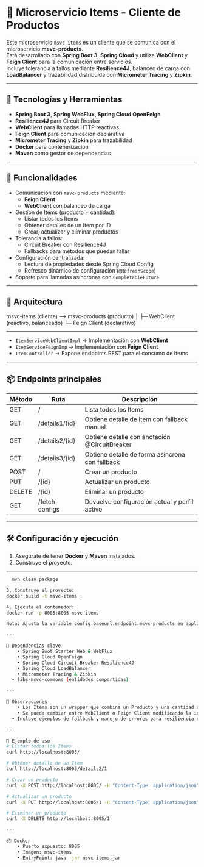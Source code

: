 
# 🧩 Microservicio Items - Cliente de Productos

Este microservicio `msvc-items` es un cliente que se comunica con el microservicio **msvc-products**.  
Está desarrollado con **Spring Boot 3**, **Spring Cloud** y utiliza **WebClient** y **Feign Client** para la comunicación entre servicios.  
Incluye tolerancia a fallos mediante **Resilience4J**, balanceo de carga con **LoadBalancer** y trazabilidad distribuida con **Micrometer Tracing** y **Zipkin**.

---

## 🚀 Tecnologías y Herramientas

- **Spring Boot 3**, **Spring WebFlux**, **Spring Cloud OpenFeign**  
- **Resilience4J** para Circuit Breaker  
- **WebClient** para llamadas HTTP reactivas  
- **Feign Client** para comunicación declarativa  
- **Micrometer Tracing** y **Zipkin** para trazabilidad  
- **Docker** para contenerización  
- **Maven** como gestor de dependencias

---

## 🧩 Funcionalidades

- Comunicación con `msvc-products` mediante:
  - **Feign Client**
  - **WebClient** con balanceo de carga
- Gestión de Items (producto + cantidad):
  - Listar todos los Items
  - Obtener detalles de un Item por ID
  - Crear, actualizar y eliminar productos
- Tolerancia a fallos:
  - Circuit Breaker con Resilience4J
  - Fallbacks para métodos que puedan fallar
- Configuración centralizada:
  - Lectura de propiedades desde Spring Cloud Config
  - Refresco dinámico de configuración (`@RefreshScope`)
- Soporte para llamadas asíncronas con `CompletableFuture`

---

## 🧱 Arquitectura

msvc-items (cliente) --> msvc-products (producto)
│
├─ WebClient (reactivo, balanceado)
└─ Feign Client (declarativo)

---

- `ItemServiceWebClientImpl` → Implementación con **WebClient**
- `ItemServiceFeignImp` → Implementación con **Feign Client**
- `ItemController` → Expone endpoints REST para el consumo de Items

---

## 📦 Endpoints principales

| Método | Ruta | Descripción |
|--------|------|------------|
| GET | / | Lista todos los Items |
| GET | /details1/{id} | Obtiene detalle de Item con fallback manual |
| GET | /details2/{id} | Obtiene detalle con anotación @CircuitBreaker |
| GET | /details3/{id} | Obtiene detalle de forma asíncrona con fallback |
| POST | / | Crear un producto |
| PUT | /{id} | Actualizar un producto |
| DELETE | /{id} | Eliminar un producto |
| GET | /fetch-configs | Devuelve configuración actual y perfil activo |

---

## 🛠 Configuración y ejecución

1. Asegúrate de tener **Docker** y **Maven** instalados.
2. Construye el proyecto:
   
---

```bash
  mvn clean package

3. Construye el proyecto:
docker build -t msvc-items .

4. Ejecuta el contenedor:
docker run -p 8005:8005 msvc-items

Nota: Ajusta la variable config.baseurl.endpoint.msvc-products en application.yml o Config Server según la URL del microservicio msvc-products.

---

🔧 Dependencias clave
	• Spring Boot Starter Web & WebFlux
	• Spring Cloud OpenFeign
	• Spring Cloud Circuit Breaker Resilience4J
	• Spring Cloud LoadBalancer
	• Micrometer Tracing & Zipkin
  • libs-msvc-commons (entidades compartidas)

---

📌 Observaciones
	• Los Items son un wrapper que combina un Producto y una cantidad aleatoria para demostración.
	• Se puede cambiar entre WebClient o Feign Client modificando la inyección del ItemService.
  • Incluye ejemplos de fallback y manejo de errores para resiliencia en llamadas remotas.

---

🧪 Ejemplo de uso
# Listar todos los Items
curl http://localhost:8005/

# Obtener detalle de un Item
curl http://localhost:8005/details2/1

# Crear un producto
curl -X POST http://localhost:8005/ -H "Content-Type: application/json" -d '{"name":"Camera Canon","price":700.0}'

# Actualizar un producto
curl -X PUT http://localhost:8005/1 -H "Content-Type: application/json" -d '{"name":"Camera Nikon","price":650.0}'

# Eliminar un producto
curl -X DELETE http://localhost:8005/1

---

📦 Docker
	• Puerto expuesto: 8005
	• Imagen: msvc-items
	• EntryPoint: java -jar msvc-items.jar



